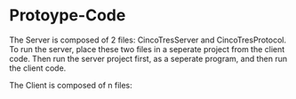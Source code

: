 # Protoype-Code

The Server is composed of 2 files: CincoTresServer and CincoTresProtocol. To run the server, place these two files in a seperate project from the client code. Then run the server project first, as a seperate program, and then run the client code.

The Client is composed of n files:
